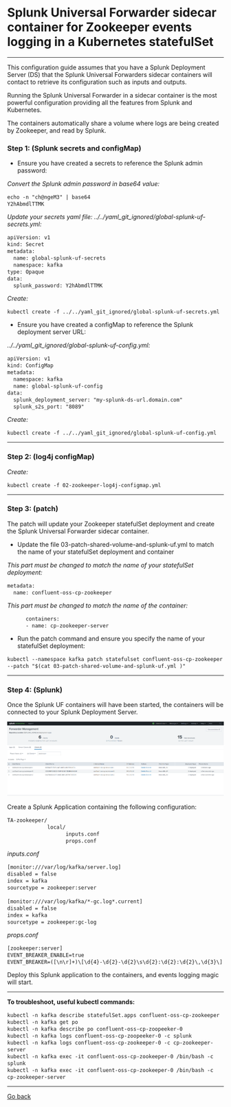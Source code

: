 # Splunk Universal Forwarder sidecar container for Zookeeper events logging in a Kubernetes statefulSet

--------------------------------------------------------------------------------

This configuration guide assumes that you have a Splunk Deployment Server (DS) that the Splunk Universal Forwarders sidecar containers will contact to retrieve its configuration such as inputs and outputs.

Running the Splunk Universal Forwarder in a sidecar container is the most powerful configuration providing all the features from Splunk and Kubernetes.

The containers automatically share a volume where logs are being created by Zookeeper, and read by Splunk.

### Step 1: (Splunk secrets and configMap)

- Ensure you have created a secrets to reference the Splunk admin password:

*Convert the Splunk admin password in base64 value:*

```
echo -n "ch@ngeM3" | base64
Y2hAbmdlTTMK
```

*Update your secrets yaml file: ../../yaml_git_ignored/global-splunk-uf-secrets.yml:*

```
apiVersion: v1
kind: Secret
metadata:
  name: global-splunk-uf-secrets
  namespace: kafka
type: Opaque
data:
  splunk_password: Y2hAbmdlTTMK
```

*Create:*

```
kubectl create -f ../../yaml_git_ignored/global-splunk-uf-secrets.yml
```

- Ensure you have created a configMap to reference the Splunk deployment server URL:

*../../yaml_git_ignored/global-splunk-uf-config.yml:*

```
apiVersion: v1
kind: ConfigMap
metadata:
  namespace: kafka
  name: global-splunk-uf-config
data:
  splunk_deployment_server: "my-splunk-ds-url.domain.com"
  splunk_s2s_port: "8089"
```

*Create:*

```
kubectl create -f ../../yaml_git_ignored/global-splunk-uf-config.yml
```

--------------------------------------------------------------------------------

### Step 2: (log4j configMap)

*Create:*

```
kubectl create -f 02-zookeeper-log4j-configmap.yml

```

--------------------------------------------------------------------------------

### Step 3: (patch)

The patch will update your Zookeeper statefulSet deployment and create the Splunk Universal Forwarder sidecar container.

- Update the file 03-patch-shared-volume-and-splunk-uf.yml to match the name of your statefulSet deployment and container

*This part must be changed to match the name of your statefulSet deployment:*

```
metadata:
  name: confluent-oss-cp-zookeeper
```

*This part must be changed to match the name of the container:*

```
      containers:
      - name: cp-zookeeper-server
```

- Run the patch command and ensure you specify the name of your statefulSet deployment:

```
kubectl --namespace kafka patch statefulset confluent-oss-cp-zookeeper --patch "$(cat 03-patch-shared-volume-and-splunk-uf.yml )"
```

--------------------------------------------------------------------------------

### Step 4: (Splunk)

Once the Splunk UF containers will have been started, the containers will be connected to your Splunk Deployment Server.

![screen1](../../../docs/img/zookeeper-ds.png)

Create a Splunk Application containing the following configuration:

```
TA-zookeeper/
             local/
                   inputs.conf
                   props.conf
```

*inputs.conf*

```
[monitor:///var/log/kafka/server.log]
disabled = false
index = kafka
sourcetype = zookeeper:server

[monitor:///var/log/kafka/*-gc.log*.current]
disabled = false
index = kafka
sourcetype = zookeeper:gc-log
```

*props.conf*

```
[zookeeper:server]
EVENT_BREAKER_ENABLE=true
EVENT_BREAKER=([\n\r]+)\[\d{4}-\d{2}-\d{2}\s\d{2}:\d{2}:\d{2}\,\d{3}\]
```

Deploy this Splunk application to the containers, and events logging magic will start.

--------------------------------------------------------------------------------

**To troubleshoot, useful kubectl commands:**

```
kubectl -n kafka describe statefulSet.apps confluent-oss-cp-zookeeper
kubectl -n kafka get po
kubectl -n kafka describe po confluent-oss-cp-zoopeeker-0
kubectl -n kafka logs confluent-oss-cp-zoopeeker-0 -c splunk
kubectl -n kafka logs confluent-oss-cp-zookeeper-0 -c cp-zookeeper-server
kubectl -n kafka exec -it confluent-oss-cp-zookeeper-0 /bin/bash -c splunk
kubectl -n kafka exec -it confluent-oss-cp-zookeeper-0 /bin/bash -c cp-zookeeper-server
```

--------------
[Go back](../)